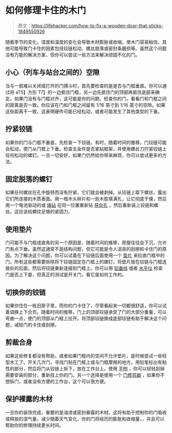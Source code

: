 # 如何修理卡住的木门

> 原文：<https://lifehacker.com/how-to-fix-a-wooden-door-that-sticks-1849550926>

随着季节的变化，湿度和温度的变化会导致木材膨胀或收缩，使木门容易粘住。其他可能导致门卡住的因素包括铰链松动、螺丝脱落或密封条磨损等。虽然这个问题没有万能的解决方案，但你可以尝试一些方法来解决顽固不化的门。



## 小心（列车与站台之间的）空隙

当与一扇难以关闭或打开的门搏斗时，首先要检查的是是否与门框垂直。你可以通过将 aT5】方形 T7】的一边抵住门框，另一边先抵住门的顶部再抵住底部来确定。如果门没有与门框对齐，这可能是你的问题。检查你的门，看看门和门框之间的距离是否一致。你应该在门和门框之间留有 1/16 英寸到 1/16 英寸的空隙。如果这些距离不一致，这表明硬件可能已经松动，或者可能发生了其他类型的下垂。

## 拧紧铰链

如果你的门与门框不垂直，先检查一下铰链。有时，随着时间的推移，门铰链可能会松动，使门从门框上下垂。检查五金件是否紧贴框架，并使用螺丝刀拧紧铰链上任何松动的螺钉。一旦一切安好，如果门仍然给你带来麻烦，你可以尝试更多的方法。

## 固定脱落的螺钉

如果任何螺丝在孔中旋转而没有拧紧，它们就会被剥掉。从铰链上取下螺丝，露出它们所连接的木质表面。用一根木头碎片和一些木胶填满孔，让它彻底干燥，然后用一个电池驱动的或 [绳钻](https://www.tractorsupply.com/tsc/product/porter-cable-6-amp-3-8-in-drill?cid=Shopping-Google-Organic_Feed-Product-1042656&srsltid=AR5OiO2EmZ-H0SZV9UOhlhl_Pbx-A4ASteVq-ao-dgtGDbXOydiaO5_WE20) 在同一位置重新钻 [导向孔](https://www.homedepot.com/p/RYOBI-Self-Centering-Hinge-Bit-A99SCHB1/312284028?source=shoppingads&locale=en-US&pla&mtc=SHOPPING-BF-CDP-GGL-D25T-025_007_PWR_TOOL_ACC-NA-Multi-NA-PMAX-NA-NA-NA-NA-NBR-NA-NA-NA-Power_Tool_Accessories&cm_mmc=SHOPPING-BF-CDP-GGL-D25T-025_007_PWR_TOOL_ACC-NA-Multi-NA-PMAX-NA-NA-NA-NA-NBR-NA-NA-NA-Power_Tool_Accessories-71700000099112584--&gclid=CjwKCAjwg5uZBhATEiwAhhRLHoa2N45CHyCgcwu3m0bzXDAVSvdrKwx6i0b2rF2H_HaFrO1VnklTthoClLgQAvD_BwE&gclsrc=aw.ds) ，然后重新装上铰链和螺丝。这应该给螺纹足够的紧固力。

## 使用垫片

门可能不与门框成直角的另一个原因是，随着时间的推移，房屋往往会下沉，允许门有点下垂。虽然这通常不是结构问题，但它可能是令人沮丧的刮擦和卡住门的原因。为了解决这个问题，你可以试着在下铰链后面使用一个 [垫片](https://www.hingeoutlet.com/products/door-hinge-shims-3-5-inch-4-inch-or-4-5-inch?variant=15930641481777) 来拉直门框中的门。所有这些都需要拆除将下铰链固定在门框上的螺钉，将垫片放在铰链与门框连接处的后面，然后将铰链重新连接到门框上。你可以用 [铅垂线](https://www.homedepot.com/p/Empire-8-oz-Steel-Plumb-Bob-908/100148665?source=shoppingads&locale=en-US&&mtc=SHOPPING-BF-CDP-GGL-D25T-025_001_HAND_TOOLS-NA-Multi-NA-SMART-NA-NA-NA-NA-NBR-NA-NA-NA-Hand_Tools_TopSell&cm_mmc=SHOPPING-BF-CDP-GGL-D25T-025_001_HAND_TOOLS-NA-Multi-NA-SMART-NA-NA-NA-NA-NBR-NA-NA-NA-Hand_Tools_TopSell-71700000086053656-58700007291967538-92700072581141399&gclid=CjwKCAjwg5uZBhATEiwAhhRLHvOn_Ay4zA2eRdCqWXprcBKIKQvcXV_qAPJJp-v5wMVJk8ySd4-hSBoCjxUQAvD_BwE&gclsrc=aw.ds) 或者 [水平仪](https://www.buildclub.com/product/bc9_-66211113) 检查门是否上下直，但真正的测试是开关门，看它是如何工作的。

## 切换你的铰链

如果你住在一栋旧房子里，而你的门卡住了，尽管看起来一切都很舒适，你可以试着调换上下合页。随着时间的推移，门上的顶部铰链承受了门的大部分重量，可以弯曲一点，使门的顶部从门框上拉开。将顶部铰链换成底部铰链有助于解决这个问题，减轻门的卡住或刮擦。

## 剪裁合身

如果这些修复都没有帮助，或者如果门框内的空间不允许垫片，是时候尝试一些轻型木工了。开关几次门，寻找门贴在门框上或与门框摩擦的地方。用铅笔标出有粘性的部分，然后将门从铰链上拆下，放在工作台上。使用 [手刨](https://www.lowes.com/pd/Kobalt-3-in-Small-Trimming-Plane/4062649?cm_mmc=shp-_-c-_-prd-_-tol-_-ggl-_-LIA_TOL_216_Construction-Hand-Tools-_-4062649-_-local-_-0-_-0&ds_rl=1286981&gclid=CjwKCAjwg5uZBhATEiwAhhRLHn1hVuDGFQtR76V39yFJZWWMb3K3EGIuVDM3f1grSctRfrhqGPdh7RoC5kQQAvD_BwE&gclsrc=aw.ds) ，你可以轻轻刮掉需要安装的部分，重新挂上你的门。另一个选择是使用一个 [门修剪器](https://www.homedepot.com/p/RYOBI-Wood-Door-Trimmer-A99DT01/314116668?source=shoppingads&locale=en-US&pla&mtc=SHOPPING-BF-CDP-GGL-D25T-025_007_PWR_TOOL_ACC-NA-Multi-NA-PMAX-NA-NA-NA-NA-NBR-NA-NA-NA-Power_Tool_Accessories&cm_mmc=SHOPPING-BF-CDP-GGL-D25T-025_007_PWR_TOOL_ACC-NA-Multi-NA-PMAX-NA-NA-NA-NA-NBR-NA-NA-NA-Power_Tool_Accessories-71700000099112584--&gclid=CjwKCAjwg5uZBhATEiwAhhRLHsy9rMjUqPNFrbfJ5a-HdA1_ke_kX2ApJNyxeh91_tRKNTVYM89y1BoC3FoQAvD_BwE&gclsrc=aw.ds) ，如果你不想拆门，或者没有方便的工作台，这个可以很方便。

## 保护裸露的木材

一旦你的装饰完成，重要的是油漆或密封暴露的木材。这将有助于控制你的门吸收或释放的湿气量，减少随着天气变化，你的门将经历的膨胀和收缩量，，并且可以帮助你的修理持续更长时间。